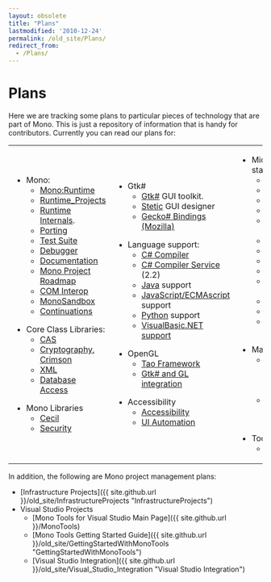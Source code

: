```yaml
---
layout: obsolete
title: "Plans"
lastmodified: '2010-12-24'
permalink: /old_site/Plans/
redirect_from:
  - /Plans/
---
```


Plans
=====

Here we are tracking some plans to particular pieces of technology that are part of Mono. This is just a repository of information that is handy for contributors. Currently you can read our plans for:

<table>
<col width="33%" />
<col width="33%" />
<col width="33%" />
<tbody>
<tr class="odd">
<td align="left"><ul>
<li>Mono:
<ul>
<li><a href="{{ site.github.url }}/old_site/Mono:Runtime" title="Mono:Runtime">Mono:Runtime</a></li>
<li><a href="{{ site.github.url }}/old_site/Runtime_Projects" title="Runtime Projects">Runtime_Projects</a></li>
<li><a href="{{ site.github.url }}/old_site/Mono:Runtime:Documentation" title="Mono:Runtime:Documentation">Runtime Internals</a>.</li>
<li><a href="{{ site.github.url }}/old_site/Porting" title="Porting">Porting</a></li>
<li><a href="{{ site.github.url }}/old_site/Test_Suite" title="Test Suite">Test Suite</a></li>
<li><a href="{{ site.github.url }}/old_site/Debugger" title="Debugger">Debugger</a></li>
<li><a href="{{ site.github.url }}/old_site/Documentation" title="Documentation">Documentation</a></li>
<li><a href="{{ site.github.url }}/old_site/Mono_Project_Roadmap" title="Mono Project Roadmap">Mono Project Roadmap</a></li>
<li><a href="{{ site.github.url }}/old_site/COM_Interop" title="COM Interop">COM Interop</a></li>
<li><a href="{{ site.github.url }}/old_site/MonoSandbox" title="MonoSandbox">MonoSandbox</a></li>
<li><a href="{{ site.github.url }}/old_site/Continuations" title="Continuations">Continuations</a></li>
</ul></li>
</ul>
<ul>
<li>Core Class Libraries:
<ul>
<li><a href="{{ site.github.url }}/old_site/CAS" title="CAS">CAS</a></li>
<li><a href="{{ site.github.url }}/old_site/Cryptography" title="Cryptography">Cryptography</a>, <a href="{{ site.github.url }}/old_site/Crimson" title="Crimson">Crimson</a></li>
<li><a href="{{ site.github.url }}/old_site/XML" title="XML">XML</a></li>
<li><a href="{{ site.github.url }}/old_site/Database_Access" title="Database Access">Database Access</a></li>
</ul></li>
</ul>
<ul>
<li>Mono Libraries
<ul>
<li><a href="{{ site.github.url }}/old_site/Cecil" title="Cecil">Cecil</a></li>
<li><a href="{{ site.github.url }}/old_site/FAQ:_Security" title="FAQ: Security">Security</a></li>
</ul></li>
</ul></td>
<td align="left"><ul>
<li>Gtk#
<ul>
<li><a href="{{ site.github.url }}/old_site/GtkSharp" title="GtkSharp">Gtk#</a> GUI toolkit.</li>
<li><a href="{{ site.github.url }}/old_site/Stetic" title="Stetic">Stetic</a> GUI designer</li>
<li><a href="{{ site.github.url }}/old_site/GeckoSharp" title="GeckoSharp">Gecko# Bindings (Mozilla)</a></li>
</ul></li>
</ul>
<ul>
<li>Language support:
<ul>
<li><a href="{{ site.github.url }}/old_site/CSharp_Compiler" title="CSharp Compiler">C# Compiler</a></li>
<li><a href="/index.php?title=CsharpShell&amp;action=edit&amp;redlink=1" title="CsharpShell (page does not exist)">C# Compiler Service</a> (2.2)</li>
<li><a href="{{ site.github.url }}/old_site/Java" title="Java">Java</a> support</li>
<li><a href="{{ site.github.url }}/old_site/JScript" title="JScript">JavaScript/ECMAscript</a> support</li>
<li><a href="{{ site.github.url }}/old_site/Python" title="Python">Python</a> support</li>
<li><a href="{{ site.github.url }}/old_site/VisualBasic.NET_support" title="VisualBasic.NET support">VisualBasic.NET support</a></li>
</ul></li>
</ul>
<ul>
<li>OpenGL
<ul>
<li><a href="{{ site.github.url }}/old_site/Tao" title="Tao">Tao Framework</a></li>
<li><a href="{{ site.github.url }}/old_site/GtkGLAreaSharp">Gtk# and GL integration</a></li>
</ul></li>
</ul>
<ul>
<li>Accessibility
<ul>
<li><a href="{{ site.github.url }}/old_site/Accessibility" title="Accessibility">Accessibility</a></li>
<li><a href="{{ site.github.url }}/old_site/UI_Automation" title="UI Automation">UI Automation</a></li>
</ul></li>
</ul></td>
<td align="left"><ul>
<li>Microsoft-compatible stack:
<ul>
<li><a href="{{ site.github.url }}/old_site/ADO.NET" title="ADO.NET">ADO.NET</a></li>
<li><a href="{{ site.github.url }}/old_site/ASP.NET" title="ASP.NET">ASP.NET</a></li>
<li><a href="{{ site.github.url }}/old_site/ASP.NET_Visual_Designer">ASP.NET Designer</a></li>
<li><a href="{{ site.github.url }}/old_site/WinForms">WinForms</a></li>
<li><a href="{{ site.github.url }}/old_site/WinForms_Designer" title="WinForms Designer">WinForms Designer</a></li>
<li><a href="{{ site.github.url }}/old_site/EnterpriseServices" title="EnterpriseServices">EnterpriseServices</a></li>
<li><a href="{{ site.github.url }}/old_site/System.Messaging">SystemMessaging</a></li>
<li><a href="{{ site.github.url }}/old_site/Transactions" title="Transactions">Transactions</a></li>
<li><a href="{{ site.github.url }}/old_site/WSE" title="WSE">WSE</a></li>
<li><a href="{{ site.github.url }}/old_site/Olive" title="Olive">Olive</a> - Beyond 2.0</li>
<li><a href="{{ site.github.url }}/old_site/Microsoft.Build" title="Microsoft.Build">Microsoft.Build</a></li>
<li><a href="{{ site.github.url }}/old_site/System.Query" title="System.Query">System.Query</a></li>
<li><a href="{{ site.github.url }}/old_site/Moonlight" title="Moonlight">Silverlight</a> and <a href="{{ site.github.url }}/old_site/WPF" title="WPF">WPF</a></li>
</ul></li>
</ul>
<ul>
<li>MacOS X
<ul>
<li><a href="{{ site.github.url }}/old_site/MonoMac" title="MonoMac">MonoMac</a> comprehensive MacOS X bindings.</li>
<li><a href="{{ site.github.url }}/old_site/MonoTouch" title="MonoTouch">MonoTouch</a> Mono on iPhone/iPad/iOS</li>
</ul></li>
</ul>
<ul>
<li>Tools
<ul>
<li><a href="{{ site.github.url }}/old_site/Gendarme.Roadmap" title="Gendarme.Roadmap">Gendarme</a></li>
</ul></li>
</ul></td>
</tr>
</tbody>
</table>

In addition, the following are Mono project management plans:

-   [Infrastructure Projects]({{ site.github.url }}/old_site/InfrastructureProjects "InfrastructureProjects")
-   Visual Studio Projects
    -   [Mono Tools for Visual Studio Main Page]({{ site.github.url }}/MonoTools)
    -   [Mono Tools Getting Started Guide]({{ site.github.url }}/old_site/GettingStartedWithMonoTools "GettingStartedWithMonoTools")
    -   [Visual Studio Integration]({{ site.github.url }}/old_site/Visual_Studio_Integration "Visual Studio Integration")


